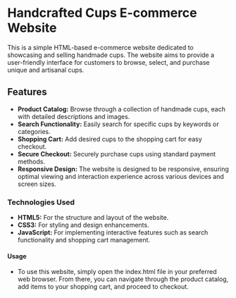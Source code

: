 # Handcrafted Cups E-commerce Website
This is a simple HTML-based e-commerce website dedicated to showcasing and selling handmade cups. The website aims to provide a user-friendly interface for customers to browse, select, and purchase unique and artisanal cups.


## Features

- **Product Catalog:** Browse through a collection of handmade cups, each with detailed descriptions and images. 
- **Search Functionality:** Easily search for specific cups by keywords or categories.
- **Shopping Cart:** Add desired cups to the shopping cart for easy checkout.
- **Secure Checkout:** Securely purchase cups using standard payment methods.
- **Responsive Design:** The website is designed to be responsive, ensuring optimal viewing and interaction experience across various devices and screen sizes.

### Technologies Used

- **HTML5:** For the structure and layout of the website.
- **CSS3:** For styling and design enhancements.
- **JavaScript:** For implementing interactive features such as search functionality and shopping cart management.

#### Usage

- To use this website, simply open the index.html file in your preferred web browser. From there, you can navigate through the product catalog, add items to your shopping cart, and proceed to checkout.
